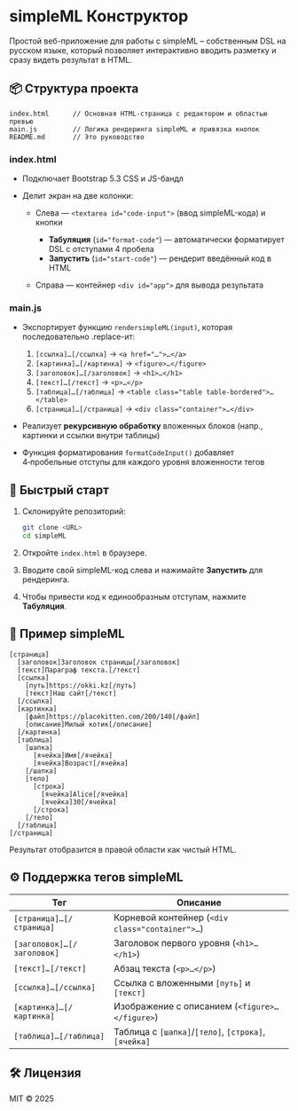 # simpleML Конструктор

Простой веб-приложение для работы с simpleML – собственным DSL на русском языке, который позволяет интерактивно вводить разметку и сразу видеть результат в HTML.

## 📦 Структура проекта

```
index.html      // Основная HTML-страница с редактором и областью превью
main.js         // Логика рендеринга simpleML и привязка кнопок
README.md       // Это руководство
```

### index.html

* Подключает Bootstrap 5.3 CSS и JS-бандл
* Делит экран на две колонки:

  * Слева — `<textarea id="code-input">` (ввод simpleML-кода) и кнопки

    * **Табуляция** (`id="format-code"`) — автоматически форматирует DSL с отступами 4 пробела
    * **Запустить** (`id="start-code"`) — рендерит введённый код в HTML
  * Справа — контейнер `<div id="app">` для вывода результата

### main.js

* Экспортирует функцию `rendersimpleML(input)`, которая последовательно .replace-ит:

  1. `[ссылка]…[/ссылка]` → `<a href="…">…</a>`
  2. `[картинка]…[/картинка]` → `<figure>…</figure>`
  3. `[заголовок]…[/заголовок]` → `<h1>…</h1>`
  4. `[текст]…[/текст]` → `<p>…</p>`
  5. `[таблица]…[/таблица]` → `<table class="table table-bordered">…</table>`
  6. `[страница]…[/страница]` → `<div class="container">…</div>`
* Реализует **рекурсивную обработку** вложенных блоков (напр., картинки и ссылки внутри таблицы)
* Функция форматирования `formatCodeInput()` добавляет 4‑пробельные отступы для каждого уровня вложенности тегов

## 🚀 Быстрый старт

1. Склонируйте репозиторий:

   ```bash
   git clone <URL>
   cd simpleML
   ```
2. Откройте `index.html` в браузере.
3. Вводите свой simpleML-код слева и нажимайте **Запустить** для рендеринга.
4. Чтобы привести код к единообразным отступам, нажмите **Табуляция**.

## 📝 Пример simpleML

```text
[страница]
  [заголовок]Заголовок страницы[/заголовок]
  [текст]Параграф текста.[/текст]
  [ссылка]
    [путь]https://okki.kz[/путь]
    [текст]Наш сайт[/текст]
  [/ссылка]
  [картинка]
    [файл]https://placekitten.com/200/140[/файл]
    [описание]Милый котик[/описание]
  [/картинка]
  [таблица]
    [шапка]
      [ячейка]Имя[/ячейка]
      [ячейка]Возраст[/ячейка]
    [/шапка]
    [тело]
      [строка]
        [ячейка]Alice[/ячейка]
        [ячейка]30[/ячейка]
      [/строка]
    [/тело]
  [/таблица]
[/страница]
```

Результат отобразится в правой области как чистый HTML.

## ⚙️ Поддержка тегов simpleML

| Тег                        | Описание                                             |
| -------------------------- | ---------------------------------------------------- |
| `[страница]…[/страница]`   | Корневой контейнер (`<div class="container">…`)      |
| `[заголовок]…[/заголовок]` | Заголовок первого уровня (`<h1>…</h1>`)              |
| `[текст]…[/текст]`         | Абзац текста (`<p>…</p>`)                            |
| `[ссылка]…[/ссылка]`       | Ссылка с вложенными `[путь]` и `[текст]`             |
| `[картинка]…[/картинка]`   | Изображение с описанием (`<figure>…</figure>`)       |
| `[таблица]…[/таблица]`     | Таблица с `[шапка]`/`[тело]`, `[строка]`, `[ячейка]` |

## 🛠️ Лицензия

MIT © 2025
